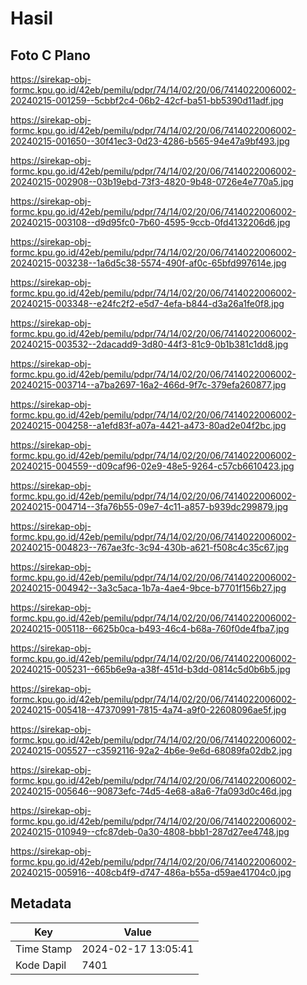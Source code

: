 # Hasil

## Foto C Plano

https://sirekap-obj-formc.kpu.go.id/42eb/pemilu/pdpr/74/14/02/20/06/7414022006002-20240215-001259--5cbbf2c4-06b2-42cf-ba51-bb5390d11adf.jpg

https://sirekap-obj-formc.kpu.go.id/42eb/pemilu/pdpr/74/14/02/20/06/7414022006002-20240215-001650--30f41ec3-0d23-4286-b565-94e47a9bf493.jpg

https://sirekap-obj-formc.kpu.go.id/42eb/pemilu/pdpr/74/14/02/20/06/7414022006002-20240215-002908--03b19ebd-73f3-4820-9b48-0726e4e770a5.jpg

https://sirekap-obj-formc.kpu.go.id/42eb/pemilu/pdpr/74/14/02/20/06/7414022006002-20240215-003108--d9d95fc0-7b60-4595-9ccb-0fd4132206d6.jpg

https://sirekap-obj-formc.kpu.go.id/42eb/pemilu/pdpr/74/14/02/20/06/7414022006002-20240215-003238--1a6d5c38-5574-490f-af0c-65bfd997614e.jpg

https://sirekap-obj-formc.kpu.go.id/42eb/pemilu/pdpr/74/14/02/20/06/7414022006002-20240215-003348--e24fc2f2-e5d7-4efa-b844-d3a26a1fe0f8.jpg

https://sirekap-obj-formc.kpu.go.id/42eb/pemilu/pdpr/74/14/02/20/06/7414022006002-20240215-003532--2dacadd9-3d80-44f3-81c9-0b1b381c1dd8.jpg

https://sirekap-obj-formc.kpu.go.id/42eb/pemilu/pdpr/74/14/02/20/06/7414022006002-20240215-003714--a7ba2697-16a2-466d-9f7c-379efa260877.jpg

https://sirekap-obj-formc.kpu.go.id/42eb/pemilu/pdpr/74/14/02/20/06/7414022006002-20240215-004258--a1efd83f-a07a-4421-a473-80ad2e04f2bc.jpg

https://sirekap-obj-formc.kpu.go.id/42eb/pemilu/pdpr/74/14/02/20/06/7414022006002-20240215-004559--d09caf96-02e9-48e5-9264-c57cb6610423.jpg

https://sirekap-obj-formc.kpu.go.id/42eb/pemilu/pdpr/74/14/02/20/06/7414022006002-20240215-004714--3fa76b55-09e7-4c11-a857-b939dc299879.jpg

https://sirekap-obj-formc.kpu.go.id/42eb/pemilu/pdpr/74/14/02/20/06/7414022006002-20240215-004823--767ae3fc-3c94-430b-a621-f508c4c35c67.jpg

https://sirekap-obj-formc.kpu.go.id/42eb/pemilu/pdpr/74/14/02/20/06/7414022006002-20240215-004942--3a3c5aca-1b7a-4ae4-9bce-b7701f156b27.jpg

https://sirekap-obj-formc.kpu.go.id/42eb/pemilu/pdpr/74/14/02/20/06/7414022006002-20240215-005118--6625b0ca-b493-46c4-b68a-760f0de4fba7.jpg

https://sirekap-obj-formc.kpu.go.id/42eb/pemilu/pdpr/74/14/02/20/06/7414022006002-20240215-005231--665b6e9a-a38f-451d-b3dd-0814c5d0b6b5.jpg

https://sirekap-obj-formc.kpu.go.id/42eb/pemilu/pdpr/74/14/02/20/06/7414022006002-20240215-005418--47370991-7815-4a74-a9f0-22608096ae5f.jpg

https://sirekap-obj-formc.kpu.go.id/42eb/pemilu/pdpr/74/14/02/20/06/7414022006002-20240215-005527--c3592116-92a2-4b6e-9e6d-68089fa02db2.jpg

https://sirekap-obj-formc.kpu.go.id/42eb/pemilu/pdpr/74/14/02/20/06/7414022006002-20240215-005646--90873efc-74d5-4e68-a8a6-7fa093d0c46d.jpg

https://sirekap-obj-formc.kpu.go.id/42eb/pemilu/pdpr/74/14/02/20/06/7414022006002-20240215-010949--cfc87deb-0a30-4808-bbb1-287d27ee4748.jpg

https://sirekap-obj-formc.kpu.go.id/42eb/pemilu/pdpr/74/14/02/20/06/7414022006002-20240215-005916--408cb4f9-d747-486a-b55a-d59ae41704c0.jpg


## Metadata

| Key        | Value               |
| ---------- | ------------------- |
| Time Stamp | 2024-02-17 13:05:41 |
| Kode Dapil | 7401                |



